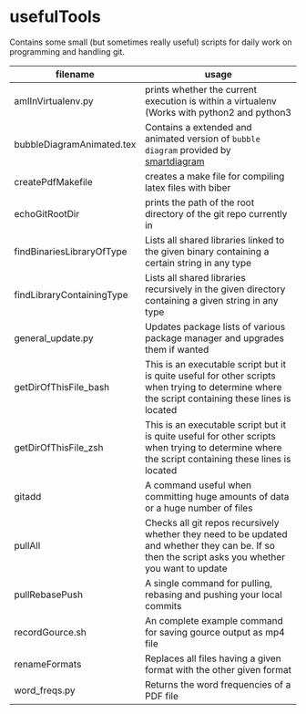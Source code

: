 # usefulTools
Contains some small (but sometimes really useful) scripts for daily work on programming and handling git.

|filename|usage|
|---|---|
|amIInVirtualenv.py|prints whether the current execution is within a virtualenv (Works with python2 and python3|
|bubbleDiagramAnimated.tex|Contains a extended and animated version of `bubble diagram` provided by [smartdiagram](https://www.ctan.org/pkg/smartdiagram)|
|createPdfMakefile|creates a make file for compiling latex files with biber|
|echoGitRootDir|prints the path of the root directory of the git repo currently in|
|findBinariesLibraryOfType|Lists all shared libraries linked to the given binary containing a certain string in any type|
|findLibraryContainingType|Lists all shared libraries recursively in the given directory containing a given string in any type|
|general_update.py|Updates package lists of various package manager and upgrades them if wanted|
|getDirOfThisFile_bash|This is an executable script but it is quite useful for other scripts when trying to determine where the script containing these lines is located|
|getDirOfThisFile_zsh|This is an executable script but it is quite useful for other scripts when trying to determine where the script containing these lines is located|
|gitadd|A command useful when committing huge amounts of data or a huge number of files|
|pullAll|Checks all git repos recursively whether they need to be updated and whether they can be. If so then the script asks you whether you want to update|
|pullRebasePush|A single command for pulling, rebasing and pushing your local commits|
|recordGource.sh|An complete example command for saving gource output as mp4 file|
|renameFormats|Replaces all files having a given format with the other given format|
|word_freqs.py|Returns the word frequencies of a PDF file|
